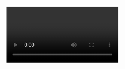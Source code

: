 <video id="video" autoplay playsinline></video>
<script>
  const video = document.getElementById("video")
  navigator.mediaDevices.getUserMedia({
    video: true,
    audio: false,
  }).then(stream => {
    video.srcObject = stream;
    video.play()
  }).catch(e => {
    console.log(e)
  })
</script>
